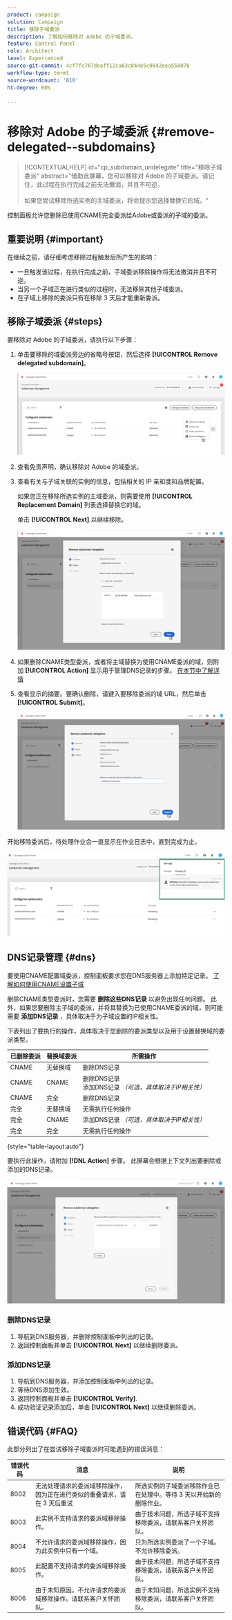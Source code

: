 ```yaml
---
product: campaign
solution: Campaign
title: 移除子域委派
description: 了解如何移除对 Adobe 的子域委派。
feature: Control Panel
role: Architect
level: Experienced
source-git-commit: 4cf7fc767deaff12ca63c844e5c0842eea558078
workflow-type: tm+mt
source-wordcount: '810'
ht-degree: 60%

---
```


# 移除对 Adobe 的子域委派 {#remove-delegated--subdomains}

>[!CONTEXTUALHELP]
>id="cp_subdomain_undelegate"
>title="移除子域委派"
>abstract="借助此屏幕，您可以移除对 Adobe 的子域委派。请记住，此过程在执行完成之前无法撤消，并且不可逆。<br><br>如果您尝试移除所选实例的主域委派，将会提示您选择替换它的域。"

控制面板允许您删除已使用CNAME完全委派给Adobe或委派的子域的委派。

## 重要说明 {#important}

在继续之前，请仔细考虑移除过程触发后所产生的影响：

* 一旦触发该过程，在执行完成之前，子域委派移除操作将无法撤消并且不可逆。
* 当另一个子域正在进行类似的过程时，无法移除其他子域委派。
* 在子域上移除的委派只有在移除 3 天后才能重新委派。

## 移除子域委派 {#steps}

要移除对 Adobe 的子域委派，请执行以下步骤：

1. 单击要移除的域委派旁边的省略号按钮，然后选择 **[!UICONTROL Remove delegated subdomain]**。

   ![](assets/undelegate-subdomain.png)

1. 查看免责声明，确认移除对 Adobe 的域委派。

1. 查看有关与子域关联的实例的信息，包括相关的 IP 亲和度和品牌配置。

   如果您正在移除所选实例的主域委派，则需要使用 **[!UICONTROL Replacement Domain]** 列表选择替换它的域。

   单击 **[!UICONTROL Next]** 以继续移除。

   ![](assets/undelegate-subdomain-details.png)

1. 如果删除CNAME类型委派，或者将主域替换为使用CNAME委派的域，则附加 **[!UICONTROL Action]** 显示用于管理DNS记录的步骤。 [在本节中了解详情](#dns)

1. 查看显示的摘要。要确认删除，请键入要移除委派的域 URL，然后单击 **[!UICONTROL Submit]**。

   ![](assets/undelegate-submit.png)

开始移除委派后，待处理作业会一直显示在作业日志中，直到完成为止。

![](assets/undelegate-job.png)

## DNS记录管理 {#dns}

要使用CNAME配置域委派，控制面板要求您在DNS服务器上添加特定记录。 [了解如何使用CNAME设置子域](setting-up-new-subdomain.md#use-cnames)

删除CNAME类型委派时，您需要 **删除这些DNS记录** 以避免出现任何问题。 此外，如果您要删除主子域的委派，并将其替换为已使用CNAME委派的域，则可能需要 **添加DNS记录** ，具体取决于为子域设置的IP相关性。

下表列出了要执行的操作，具体取决于您删除的委派类型以及用于设置替换域的委派类型。

| 已删除委派 | 替换域委派 | 所需操作 |
|  ---  |  ---  |  ---  |
| CNAME | 无替换域 | 删除DNS记录 |
| CNAME | CNAME | 删除DNS记录<br/>添加DNS记录 *（可选，具体取决于IP相关性）* |
| CNAME | 完全 | 删除DNS记录 |
| 完全 | 无替换域 | 无需执行任何操作 |
| 完全 | CNAME | 添加DNS记录 *（可选，具体取决于IP相关性）* |
| 完全 | 完全 | 无需执行任何操作 |

{style="table-layout:auto"}

要执行此操作，请附加 **[!DNL Action]** 步骤。 此屏幕会根据上下文列出要删除或添加的DNS记录。

![](assets/action-step.png)

### 删除DNS记录

1. 导航到DNS服务器，并删除控制面板中列出的记录。
1. 返回控制面板并单击 **[!UICONTROL Next]** 以继续删除委派。

### 添加DNS记录

1. 导航到DNS服务器，并添加控制面板中列出的记录。
1. 等待DNS添加生效。
1. 返回控制面板并单击 **[!UICONTROL Verify]**.
1. 成功验证记录添加后，单击 **[!UICONTROL Next]** 以继续删除委派。

## 错误代码 {#FAQ}

此部分列出了在尝试移除子域委派时可能遇到的错误消息：

| 错误代码 | 消息 | 说明 |
|  ---  |  ---  |  ---  |
| 8002 | 无法处理请求的委派域移除操作，因为正在进行类似的重叠请求，请在 3 天后重试 | 所选实例的子域委派移除作业已在处理中。等待 3 天以开始新的删除作业。 |
| 8003 | 此实例不支持请求的委派域移除操作。 | 由于技术问题，所选子域不支持移除委派，请联系客户关怀团队。 |
| 8004 | 不允许请求的委派域移除操作，因为此实例中只有一个域。 | 只为所选实例委派了一个子域。不允许移除委派。 |
| 8005 | 此配置不支持请求的委派域移除操作。 | 由于技术问题，所选子域不支持移除委派，请联系客户关怀团队。 |
| 8006 | 由于未知原因，不允许请求的委派域移除操作。请联系客户关怀团队。 | 由于未知问题，所选实例不支持移除委派，请联系客户关怀团队。 |

